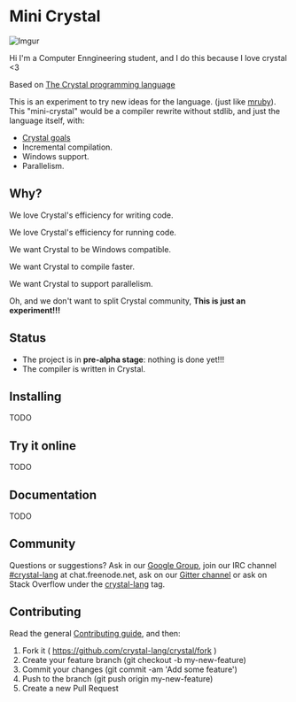 # Mini Crystal

![Imgur](https://i.imgur.com/sVs1jQN.png)

Hi I'm a Computer Enngineering student, and I do this because I love crystal <3

Based on [The Crystal programming language](https://crystal-lang.org/)

This is an experiment to try new ideas for the language. (just like [mruby](http://mruby.org/)). This "mini-crystal" would be a compiler rewrite without stdlib, and just the language itself, with:

* [Crystal goals](https://github.com/crystal-lang/crystal/#crystal)
* Incremental compilation.
* Windows support.
* Parallelism.

Why?
----

We love Crystal's efficiency for writing code.

We love Crystal's efficiency for running code.

We want Crystal to be Windows compatible.

We want Crystal to compile faster.

We want Crystal to support parallelism.

Oh, and we don't want to split Crystal community, **This is just an experiment!!!**

Status
------

* The project is in **pre-alpha stage**: nothing is done yet!!!
* The compiler is written in Crystal.

Installing
----------

TODO

Try it online
-------------

TODO

Documentation
----------

TODO

Community
---------

Questions or suggestions? Ask in our [Google Group](https://groups.google.com/forum/?fromgroups#!forum/crystal-lang), join our IRC channel [#crystal-lang](http://webchat.freenode.net/?channels=#crystal-lang) at chat.freenode.net, ask on our [Gitter channel](https://gitter.im/crystal-lang/crystal) or ask on Stack Overflow under the [crystal-lang](http://stackoverflow.com/questions/tagged/crystal-lang) tag.

Contributing
---------

Read the general [Contributing guide](https://github.com/crystal-lang/crystal/blob/master/CONTRIBUTING.md), and then:

1. Fork it ( https://github.com/crystal-lang/crystal/fork )
2. Create your feature branch (git checkout -b my-new-feature)
3. Commit your changes (git commit -am 'Add some feature')
4. Push to the branch (git push origin my-new-feature)
5. Create a new Pull Request
